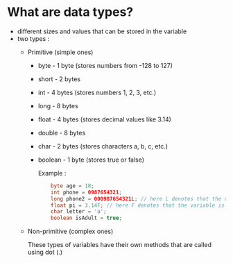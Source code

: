 # What are data types?
- different sizes and values that can be stored in the variable
- two types :
  - Primitive (simple ones)
    - byte - 1 byte (stores numbers from -128 to 127)
    - short - 2 bytes
    - int - 4 bytes (stores numbers 1, 2, 3, etc.)
    - long - 8 bytes
    - float - 4 bytes (stores decimal values like 3.14)
    - double - 8 bytes
    - char - 2 bytes (stores characters a, b, c, etc.)
    - boolean - 1 byte (stores true or false)

      Example :
      ``` java
          byte age = 18;
          int phone = 0987654321;
          long phone2 = 000987654321L; // here L denotes that the variable is of long type
          float pi = 3.14F; // here F denotes that the variable is of float type
          char letter = 'a';
          boolean isAdult = true;
  
  - Non-primitive (complex ones)

    These types of variables have their own methods that are called using dot (.)
